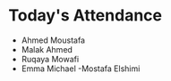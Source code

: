 # Today's Attendance

- Ahmed Moustafa
- Malak Ahmed
- Ruqaya Mowafi
- Emma Michael
-Mostafa Elshimi

